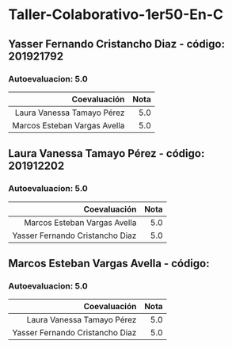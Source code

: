# Taller-Colaborativo-1er50-En-C

## Yasser Fernando Cristancho Diaz - código: 201921792
### Autoevaluacion: 5.0
| Coevaluación  | Nota   |
|--------------:|------:|
|Laura Vanessa Tamayo Pérez   | 5.0|
|Marcos Esteban Vargas Avella     | 5.0|

## Laura Vanessa Tamayo Pérez - código: 201912202
### Autoevaluacion: 5.0
| Coevaluación  | Nota   |
|--------------:|------:|
|Marcos Esteban Vargas Avella     | 5.0 |
|Yasser Fernando Cristancho Diaz    | 5.0 |

## Marcos Esteban Vargas Avella - código:
### Autoevaluacion: 5.0
| Coevaluación  | Nota   |
|--------------:|------:|
|Laura Vanessa Tamayo Pérez     | 5.0 |
|Yasser Fernando Cristancho Diaz    | 5.0 |
